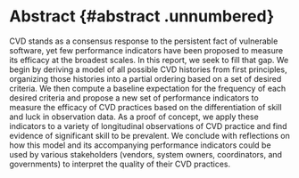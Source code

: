 # Abstract {#abstract .unnumbered}

CVD stands as a
consensus response to the persistent fact of vulnerable software, yet
few performance indicators have been proposed to measure its efficacy at
the broadest scales. In this report, we seek to fill that gap. We begin
by deriving a model of all possible CVD histories from first principles,
organizing those histories into a partial ordering based on a set of
desired criteria. We then compute a baseline expectation for the
frequency of each desired criteria and propose a new set of performance
indicators to measure the efficacy of CVD practices based on the differentiation of
skill and luck in observation data. As a proof of concept, we apply
these indicators to a variety of longitudinal observations of
CVD practice and
find evidence of significant skill to be prevalent. We conclude with
reflections on how this model and its accompanying performance
indicators could be used by various stakeholders (vendors, system
owners, coordinators, and governments) to interpret the quality of their
CVD practices.
